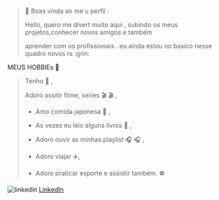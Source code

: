 <!--  
**mayarapreta/mayarapreta** is a ✨ _special_ ✨ repository because its `README.md` (this file) appears on your GitHub profile.

Here are some ideas to get you started:

- 🔭 I’m currently working on ...
- 🌱 I’m currently learning ...
- 👯 I’m looking to collaborate on ...
- 🤔 I’m looking for help with ...
- 💬 Ask me about ...
- 📫 How to reach me: ...
- 😄 Pronouns: ...
- ⚡ Fun fact: ...
-->

 <!-- apresentacao -->
>:balloon:        Boas vinda ao me u  perfil  : 
 >   <p> Hello, quero me divert muito aqui  , subindo os meus projetos,conhecer novos amigos e também </p>
>  <p> aprender com os profissionais . eu ainda estou no basico nesse quadro novos rs :grin: </p>        
>  
<!-- meu hobbies  -->
   MEUS  HOBBIEs  :hibiscus: 
  >  Tenho  :dog: , 
  >    
>  Adoro  assitir filme, series   🎬 :clapper: ,
>     
>  - Amo comida  japonesa :sushi: ,
>   
>  - As vezes eu leio alguns livros  :blue_book: ,
>   
> -  Adoro  ouvir as minhas playlist 🎧 :headphones: ,
>   
>  - Adoro viajar :airplane:,   
>   
>  - Adoro praticar esporte e assistir também.   :soccer:     
> 
<!-- minha rede sociais -->
 ![linkedin](https://user-images.githubusercontent.com/72845337/109427361-d5ad6080-79d0-11eb-8681-10b4844dfe03.png)
<a href="https://www.linkedin.com/in/mayara-dorneles"> [LinkedIn](https://www.linkedin.com/in/mayara-dorneles-93990868/) 

